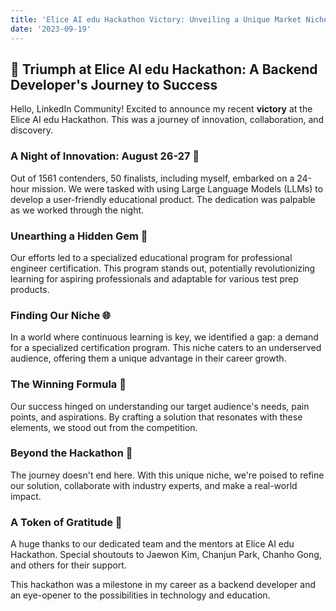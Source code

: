 ```yaml
---
title: 'Elice AI edu Hackathon Victory: Unveiling a Unique Market Niche'
date: '2023-09-19'
---
```


## 🚀 Triumph at Elice AI edu Hackathon: A Backend Developer's Journey to Success

Hello, LinkedIn Community! Excited to announce my recent **victory** at the Elice AI edu Hackathon. This was a journey of innovation, collaboration, and discovery.

### A Night of Innovation: August 26-27 🌙
Out of 1561 contenders, 50 finalists, including myself, embarked on a 24-hour mission. We were tasked with using Large Language Models (LLMs) to develop a user-friendly educational product. The dedication was palpable as we worked through the night.

### Unearthing a Hidden Gem 💎
Our efforts led to a specialized educational program for professional engineer certification. This program stands out, potentially revolutionizing learning for aspiring professionals and adaptable for various test prep products.

### Finding Our Niche 🌐
In a world where continuous learning is key, we identified a gap: a demand for a specialized certification program. This niche caters to an underserved audience, offering them a unique advantage in their career growth.

### The Winning Formula 🔑
Our success hinged on understanding our target audience's needs, pain points, and aspirations. By crafting a solution that resonates with these elements, we stood out from the competition.

### Beyond the Hackathon 🚀
The journey doesn't end here. With this unique niche, we're poised to refine our solution, collaborate with industry experts, and make a real-world impact.

### A Token of Gratitude 🙏
A huge thanks to our dedicated team and the mentors at Elice AI edu Hackathon. Special shoutouts to Jaewon Kim, Chanjun Park, Chanho Gong, and others for their support.

This hackathon was a milestone in my career as a backend developer and an eye-opener to the possibilities in technology and education.
